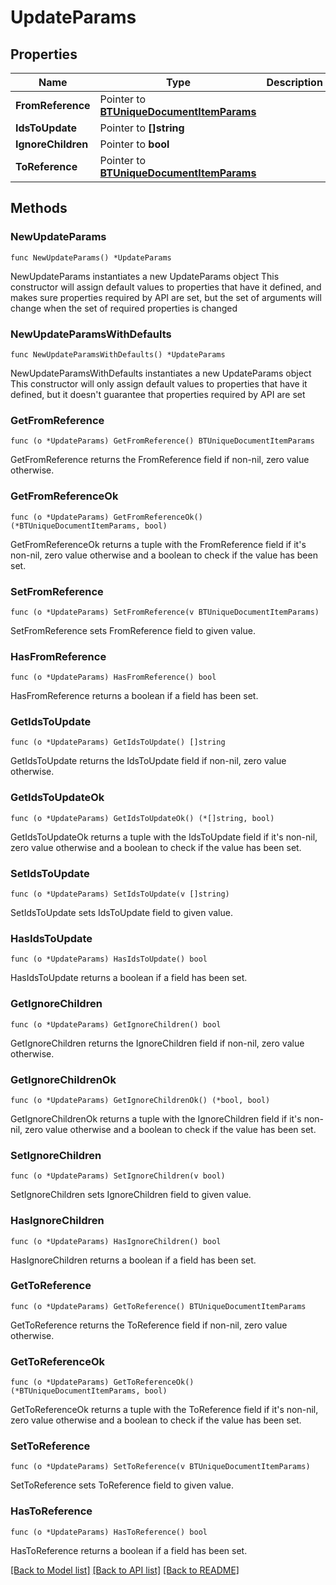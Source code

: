 # UpdateParams

## Properties

Name | Type | Description | Notes
------------ | ------------- | ------------- | -------------
**FromReference** | Pointer to [**BTUniqueDocumentItemParams**](BTUniqueDocumentItemParams.md) |  | [optional] 
**IdsToUpdate** | Pointer to **[]string** |  | [optional] 
**IgnoreChildren** | Pointer to **bool** |  | [optional] 
**ToReference** | Pointer to [**BTUniqueDocumentItemParams**](BTUniqueDocumentItemParams.md) |  | [optional] 

## Methods

### NewUpdateParams

`func NewUpdateParams() *UpdateParams`

NewUpdateParams instantiates a new UpdateParams object
This constructor will assign default values to properties that have it defined,
and makes sure properties required by API are set, but the set of arguments
will change when the set of required properties is changed

### NewUpdateParamsWithDefaults

`func NewUpdateParamsWithDefaults() *UpdateParams`

NewUpdateParamsWithDefaults instantiates a new UpdateParams object
This constructor will only assign default values to properties that have it defined,
but it doesn't guarantee that properties required by API are set

### GetFromReference

`func (o *UpdateParams) GetFromReference() BTUniqueDocumentItemParams`

GetFromReference returns the FromReference field if non-nil, zero value otherwise.

### GetFromReferenceOk

`func (o *UpdateParams) GetFromReferenceOk() (*BTUniqueDocumentItemParams, bool)`

GetFromReferenceOk returns a tuple with the FromReference field if it's non-nil, zero value otherwise
and a boolean to check if the value has been set.

### SetFromReference

`func (o *UpdateParams) SetFromReference(v BTUniqueDocumentItemParams)`

SetFromReference sets FromReference field to given value.

### HasFromReference

`func (o *UpdateParams) HasFromReference() bool`

HasFromReference returns a boolean if a field has been set.

### GetIdsToUpdate

`func (o *UpdateParams) GetIdsToUpdate() []string`

GetIdsToUpdate returns the IdsToUpdate field if non-nil, zero value otherwise.

### GetIdsToUpdateOk

`func (o *UpdateParams) GetIdsToUpdateOk() (*[]string, bool)`

GetIdsToUpdateOk returns a tuple with the IdsToUpdate field if it's non-nil, zero value otherwise
and a boolean to check if the value has been set.

### SetIdsToUpdate

`func (o *UpdateParams) SetIdsToUpdate(v []string)`

SetIdsToUpdate sets IdsToUpdate field to given value.

### HasIdsToUpdate

`func (o *UpdateParams) HasIdsToUpdate() bool`

HasIdsToUpdate returns a boolean if a field has been set.

### GetIgnoreChildren

`func (o *UpdateParams) GetIgnoreChildren() bool`

GetIgnoreChildren returns the IgnoreChildren field if non-nil, zero value otherwise.

### GetIgnoreChildrenOk

`func (o *UpdateParams) GetIgnoreChildrenOk() (*bool, bool)`

GetIgnoreChildrenOk returns a tuple with the IgnoreChildren field if it's non-nil, zero value otherwise
and a boolean to check if the value has been set.

### SetIgnoreChildren

`func (o *UpdateParams) SetIgnoreChildren(v bool)`

SetIgnoreChildren sets IgnoreChildren field to given value.

### HasIgnoreChildren

`func (o *UpdateParams) HasIgnoreChildren() bool`

HasIgnoreChildren returns a boolean if a field has been set.

### GetToReference

`func (o *UpdateParams) GetToReference() BTUniqueDocumentItemParams`

GetToReference returns the ToReference field if non-nil, zero value otherwise.

### GetToReferenceOk

`func (o *UpdateParams) GetToReferenceOk() (*BTUniqueDocumentItemParams, bool)`

GetToReferenceOk returns a tuple with the ToReference field if it's non-nil, zero value otherwise
and a boolean to check if the value has been set.

### SetToReference

`func (o *UpdateParams) SetToReference(v BTUniqueDocumentItemParams)`

SetToReference sets ToReference field to given value.

### HasToReference

`func (o *UpdateParams) HasToReference() bool`

HasToReference returns a boolean if a field has been set.


[[Back to Model list]](../README.md#documentation-for-models) [[Back to API list]](../README.md#documentation-for-api-endpoints) [[Back to README]](../README.md)


